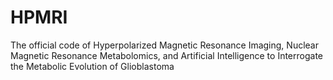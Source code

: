# HPMRI
The official code of Hyperpolarized Magnetic Resonance Imaging, Nuclear  Magnetic Resonance Metabolomics, and Artificial Intelligence to Interrogate the Metabolic Evolution of Glioblastoma
